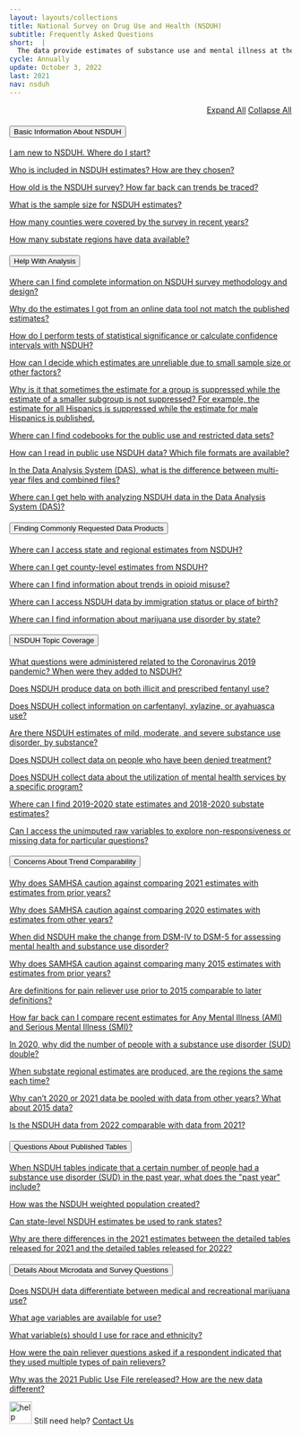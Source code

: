 ```yaml
---
layout: layouts/collections
title: National Survey on Drug Use and Health (NSDUH)
subtitle: Frequently Asked Questions
short:  |
  The data provide estimates of substance use and mental illness at the national, state, and substate levels. NSDUH data also help to identify the extent of substance use and mental illness among different subgroups, estimate trends over time, and determine the need for treatment services.
cycle: Annually
update: October 3, 2022
last: 2021
nav: nsduh
---
```

<style>
  img {
    width: 40px;
    height: auto;
  }
  .control-buttons {
    margin-bottom: 20px;
    text-align: right;
  }
</style>

<div class="control-buttons">
<a href="#" class="usa-button usa-button--outline">Expand All</a>
<a href="#" class="usa-button usa-button--outline">Collapse All</a>
</div>
<div class="usa-accordion">
  <h4 class="usa-accordion__heading">
    <button
      type="button"
      class="usa-accordion__button"
      aria-expanded="false"
      aria-controls="a1"
    >
      Basic Information About NSDUH
    </button>
  </h4>
  <div id="a1" class="usa-accordion__content usa-prose">
    <p><a href="#">I am new to NSDUH. Where do I start?</a></p>
    <p><a href="#">Who is included in NSDUH estimates? How are they chosen?</a></p>
    <p><a href="#">How old is the NSDUH survey? How far back can trends be traced?</a></p>
    <p><a href="#">What is the sample size for NSDUH estimates?</a></p>
    <p><a href="#">How many counties were covered by the survey in recent years? </a></p>
    <p><a href="#">How many substate regions have data available?</a></p>
  </div>
  <h4 class="usa-accordion__heading">
    <button
      type="button"
      class="usa-accordion__button"
      aria-expanded="false"
      aria-controls="a2"
    >
      Help With Analysis
    </button>
  </h4>
  <div id="a2" class="usa-accordion__content usa-prose">
    <p><a href="#">Where can I find complete information on NSDUH survey methodology and design?</a></p>
    <p><a href="#">Why do the estimates I got from an online data tool not match the published estimates?</a></p>
    <p><a href="#">How do I perform tests of statistical significance or calculate confidence intervals with NSDUH?</a></p>
    <p><a href="#">How can I decide which estimates are unreliable due to small sample size or other factors?</a></p>
    <p><a href="#">Why is it that sometimes the estimate for a group is suppressed while the estimate of a smaller subgroup is not suppressed? For example, the estimate for all Hispanics is suppressed while the estimate for male Hispanics is published.</a></p>
    <p><a href="#">Where can I find codebooks for the public use and restricted data sets?</a></p>
    <p><a href="#">How can I read in public use NSDUH data? Which file formats are available?</a></p>
    <p><a href="#">In the Data Analysis System (DAS), what is the difference between multi-year files and combined files?</a></p>
    <p><a href="#">Where can I get help with analyzing NSDUH data in the Data Analysis System (DAS)?</a></p>
  </div>
  <h4 class="usa-accordion__heading">
    <button
      type="button"
      class="usa-accordion__button"
      aria-expanded="false"
      aria-controls="a3"
    >
      Finding Commonly Requested Data Products
    </button>
  </h4>
  <div id="a3" class="usa-accordion__content usa-prose">
    <p><a href="#">Where can I access state and regional estimates from NSDUH?</a></p>
    <p><a href="#">Where can I get county-level estimates from NSDUH?</a></p>
    <p><a href="#">Where can I find information about trends in opioid misuse?</a></p>
    <p><a href="#">Where can I access NSDUH data by immigration status or place of birth?</a></p>
    <p><a href="#">Where can I find information about marijuana use disorder by state?</a></p>
  </div>
  <h4 class="usa-accordion__heading">
    <button
      type="button"
      class="usa-accordion__button"
      aria-expanded="false"
      aria-controls="a4"
    >
      NSDUH Topic Coverage
    </button>
  </h4>
  <div id="a4" class="usa-accordion__content usa-prose">
    <p><a href="#">What questions were administered related to the Coronavirus 2019 pandemic? When were they added to NSDUH?</a></p>
    <p><a href="#">Does NSDUH produce data on both illicit and prescribed fentanyl use?</a></p>
    <p><a href="#">Does NSDUH collect information on carfentanyl, xylazine, or ayahuasca use?</a></p>
    <p><a href="#">Are there NSDUH estimates of mild, moderate, and severe substance use disorder, by substance?</a></p>
    <p><a href="#">Does NSDUH collect data on people who have been denied treatment?</a></p>
    <p><a href="#">Does NSDUH collect data about the utilization of mental health services by a specific program?</a></p>
    <p><a href="#">Where can I find 2019-2020 state estimates and 2018-2020 substate estimates?</a></p>
    <p><a href="#">Can I access the unimputed raw variables to explore non-responsiveness or missing data for particular questions?</a></p>
  </div>
  <h4 class="usa-accordion__heading">
    <button
      type="button"
      class="usa-accordion__button"
      aria-expanded="false"
      aria-controls="a5"
    >
      Concerns About Trend Comparability
    </button>
  </h4>
  <div id="a5" class="usa-accordion__content usa-prose">
    <p><a href="#">Why does SAMHSA caution against comparing 2021 estimates with estimates from prior years?</a></p>
    <p><a href="#">Why does SAMHSA caution against comparing 2020 estimates with estimates from other years?</a></p>
    <p><a href="#">When did NSDUH make the change from DSM-IV to DSM-5 for assessing mental health and substance use disorder?</a></p>
    <p><a href="#">Why does SAMHSA caution against comparing many 2015 estimates with estimates from prior years?</a></p>
    <p><a href="#">Are definitions for pain reliever use prior to 2015 comparable to later definitions?</a></p>
    <p><a href="#">How far back can I compare recent estimates for Any Mental Illness (AMI) and Serious Mental Illness (SMI)?</a></p>
    <p><a href="#">In 2020, why did the number of people with a substance use disorder (SUD) double?</a></p>
    <p><a href="#">When substate regional estimates are produced, are the regions the same each time?</a></p>
    <p><a href="#">Why can’t 2020 or 2021 data be pooled with data from other years? What about 2015 data?</a></p>
    <p><a href="#">Is the NSDUH data from 2022 comparable with data from 2021?</a></p>
  </div>
  <h4 class="usa-accordion__heading">
    <button
      type="button"
      class="usa-accordion__button"
      aria-expanded="false"
      aria-controls="a6"
    >
      Questions About Published Tables
    </button>
  </h4>
  <div id="a6" class="usa-accordion__content usa-prose">
    <p><a href="#">When NSDUH tables indicate that a certain number of people had a substance use disorder (SUD) in the past year, what does the "past year" include?</a></p>
    <p><a href="#">How was the NSDUH weighted population created?</a></p>
    <p><a href="#">Can state-level NSDUH estimates be used to rank states?</a></p>
    <p><a href="#">Why are there differences in the 2021 estimates between the detailed tables released for 2021 and the detailed tables released for 2022?</a></p>
  </div>
  <h4 class="usa-accordion__heading">
    <button
      type="button"
      class="usa-accordion__button"
      aria-expanded="false"
      aria-controls="a7"
    >
      Details About Microdata and Survey Questions
    </button>
  </h4>
  <div id="a7" class="usa-accordion__content usa-prose">
    <p><a href="#">Does NSDUH data differentiate between medical and recreational marijuana use?</a></p>
    <p><a href="#">What age variables are available for use?</a></p>
    <p><a href="#">What variable(s) should I use for race and ethnicity?</a></p>
    <p><a href="#">How were the pain reliever questions asked if a respondent indicated that they used multiple types of pain relievers?</a></p>
    <p><a href="#">Why was the 2021 Public Use File rereleased? How are the new data different?</a></p>
  </div>
</div>

![help](/assets/siteimg/faq.png) Still need help? [Contact Us](/)